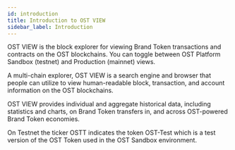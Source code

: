 ```yaml
---
id: introduction
title: Introduction to OST VIEW
sidebar_label: Introduction
---
```


OST VIEW is the block explorer for viewing Brand Token transactions and contracts on the OST blockchains. You can toggle between OST Platform Sandbox (testnet) and Production (mainnet) views.

A multi-chain explorer, OST VIEW is a search engine and browser that people can utilize to view human-readable block, transaction, and account information on the OST blockchains.

OST VIEW provides individual and aggregate historical data, including statistics and charts, on Brand Token transfers in, and across OST-powered Brand Token economies.

On Testnet the ticker OSTT indicates the token OST-Test which is a test version of the OST Token used in the OST Sandbox environment.
